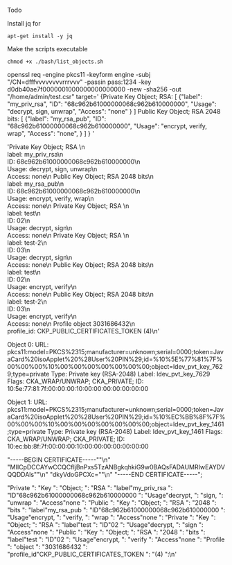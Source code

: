 
Todo

Install jq for

```
apt-get install -y jq
```

Make the scripts executable

```
chmod +x ./bash/list_objects.sh
```


openssl req -engine pkcs11 -keyform engine -subj "/CN=dfffvvvvvvvvrrrvvv" -passin pass:1234 -key d0db40ae7f0000001000000000000000 -new -sha256 -out "/home/admin/test.csr"
target='
{Private Key Object; RSA:
[
{"label": "my_priv_rsa",
"ID": "68c962b61000000068c962b610000000",
"Usage": "decrypt, sign, unwrap",
"Access": "none"
}
]
Public Key Object; RSA 2048 bits:
[
{"label": "my_rsa_pub",
"ID": "68c962b61000000068c962b610000000",
"Usage": "encrypt, verify, wrap",
"Access": "none",
}
]
}
'


'Private Key Object; RSA \n    
    label:      my_priv_rsa\n  
    ID:         68c962b61000000068c962b610000000\n  
    Usage:      decrypt, sign, unwrap\n  
    Access:     none\n
Public Key Object; RSA 2048 bits\n  
    label:      my_rsa_pub\n  
    ID:         68c962b61000000068c962b610000000\n  
    Usage:      encrypt, verify, wrap\n  
    Access:     none\n
Private Key Object; RSA \n  
    label:      test\n  
    ID:         02\n  
    Usage:      decrypt, sign\n  
    Access:     none\n
Private Key Object; RSA \n  
    label:      test-2\n  
    ID:         03\n  
    Usage:      decrypt, sign\n  
    Access:     none\n
Public Key Object; RSA 2048 bits\n  
    label:      test\n  
    ID:         02\n  
    Usage:      encrypt, verify\n  
    Access:     none\n
Public Key Object; RSA 2048 bits\n  
    label:      test-2\n  
    ID:         03\n  
    Usage:      encrypt, verify\n  
    Access:     none\n
Profile object 3031686432\n  
profile_id:          CKP_PUBLIC_CERTIFICATES_TOKEN (4)\n'



Object 0:
	URL: pkcs11:model=PKCS%2315;manufacturer=unknown;serial=0000;token=JavaCard%20isoApplet%20%28User%20PIN%29;id=%10%5E%77%81%7F%00%00%00%10%00%00%00%00%00%00%00;object=ldev_pvt_key_7629;type=private
	Type: Private key (RSA-2048)
	Label: ldev_pvt_key_7629
	Flags: CKA_WRAP/UNWRAP; CKA_PRIVATE; 
	ID: 10:5e:77:81:7f:00:00:00:10:00:00:00:00:00:00:00

Object 1:
	URL: pkcs11:model=PKCS%2315;manufacturer=unknown;serial=0000;token=JavaCard%20isoApplet%20%28User%20PIN%29;id=%10%EC%BB%8F%7F%00%00%00%10%00%00%00%00%00%00%00;object=ldev_pvt_key_1461;type=private
	Type: Private key (RSA-2048)
	Label: ldev_pvt_key_1461
	Flags: CKA_WRAP/UNWRAP; CKA_PRIVATE; 
	ID: 10:ec:bb:8f:7f:00:00:00:10:00:00:00:00:00:00:00


"-----BEGIN CERTIFICATE-----""\n"
"MIICpDCCAYwCCQCfIjBnPxs5TzANBgkqhkiG9w0BAQsFADAUMRIwEAYDVQQDDAls""\n"
"dkyVdoGPCXc=""\n"
"-----END CERTIFICATE-----";


"Private ": "Key ": "Object; ": "RSA ": "label"my_priv_rsa ": "ID"68c962b61000000068c962b610000000 ": "Usage"decrypt, ": "sign, ": "unwrap ": "Access"none ": "Public ": "Key ": "Object; ": "RSA ": "2048 ": "bits ": "label"my_rsa_pub ": "ID"68c962b61000000068c962b610000000 ": "Usage"encrypt, ": "verify, ": "wrap ": "Access"none ": "Private ": "Key ": "Object; ": "RSA ": "label"test ": "ID"02 ": "Usage"decrypt, ": "sign ": "Access"none ": "Public ": "Key ": "Object; ": "RSA ": "2048 ": "bits ": "label"test ": "ID"02 ": "Usage"encrypt, ": "verify ": "Access"none ": "Profile ": "object ": "3031686432 ": "profile_id"CKP_PUBLIC_CERTIFICATES_TOKEN ": "(4) ":\n'